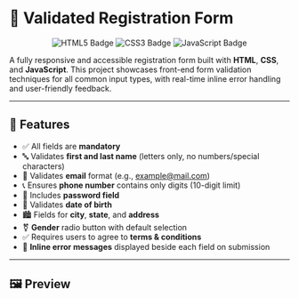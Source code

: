 # 📝 Validated Registration Form

<p align="center">
  <img src="https://img.shields.io/badge/HTML5-E34F26?style=for-the-badge&logo=html5&logoColor=white" alt="HTML5 Badge"/>
  <img src="https://img.shields.io/badge/CSS3-1572B6?style=for-the-badge&logo=css3&logoColor=white" alt="CSS3 Badge"/>
  <img src="https://img.shields.io/badge/JavaScript-F7DF1E?style=for-the-badge&logo=javascript&logoColor=black" alt="JavaScript Badge"/>
</p>

A fully responsive and accessible registration form built with **HTML**, **CSS**, and **JavaScript**. This project showcases front-end form validation techniques for all common input types, with real-time inline error handling and user-friendly feedback.

---

## 🚀 Features

- ✅ All fields are **mandatory**
- 🔤 Validates **first and last name** (letters only, no numbers/special characters)
- 📧 Validates **email** format (e.g., example@mail.com)
- 📞 Ensures **phone number** contains only digits (10-digit limit)
- 🔐 Includes **password field**
- 📅 Validates **date of birth**
- 🏙️ Fields for **city**, **state**, and **address**
- ⚧️ **Gender** radio button with default selection
- ✅ Requires users to agree to **terms & conditions**
- 🧠 **Inline error messages** displayed beside each field on submission

---

## 🖼️ Preview
